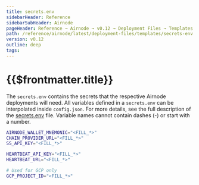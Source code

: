 ```yaml
---
title: secrets.env
sidebarHeader: Reference
sidebarSubHeader: Airnode
pageHeader: Reference → Airnode → v0.12 → Deployment Files → Templates
path: /reference/airnode/latest/deployment-files/templates/secrets-env.html
version: v0.12
outline: deep
tags:
---
```


<VersionWarning/>

<PageHeader/>

<SearchHighlight/>

<FlexStartTag/>

# {{$frontmatter.title}}

The `secrets.env` contains the secrets that the respective Airnode deployments
will need. All variables defined in a `secrets.env` can be interpolated inside
`config.json`. For more details, see the full description of the
[secrets.env](/reference/airnode/latest/deployment-files/secrets-env.md) file.
Variable names cannot contain dashes (-) or start with a number.

```sh
AIRNODE_WALLET_MNEMONIC="<FILL_*>"
CHAIN_PROVIDER_URL="<FILL_*>"
SS_API_KEY="<FILL_*>"

HEARTBEAT_API_KEY="<FILL_*>"
HEARTBEAT_URL="<FILL_*>"

# Used for GCP only
GCP_PROJECT_ID="<FILL_*>"
```

<FlexEndTag/>
